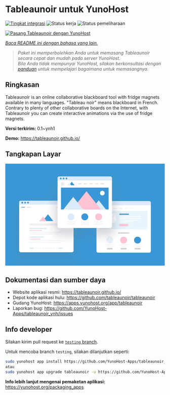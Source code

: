<!--
N.B.: README ini dibuat secara otomatis oleh <https://github.com/YunoHost/apps/tree/master/tools/readme_generator>
Ini TIDAK boleh diedit dengan tangan.
-->

# Tableaunoir untuk YunoHost

[![Tingkat integrasi](https://dash.yunohost.org/integration/tableaunoir.svg)](https://ci-apps.yunohost.org/ci/apps/tableaunoir/) ![Status kerja](https://ci-apps.yunohost.org/ci/badges/tableaunoir.status.svg) ![Status pemeliharaan](https://ci-apps.yunohost.org/ci/badges/tableaunoir.maintain.svg)

[![Pasang Tableaunoir dengan YunoHost](https://install-app.yunohost.org/install-with-yunohost.svg)](https://install-app.yunohost.org/?app=tableaunoir)

*[Baca README ini dengan bahasa yang lain.](./ALL_README.md)*

> *Paket ini memperbolehkan Anda untuk memasang Tableaunoir secara cepat dan mudah pada server YunoHost.*  
> *Bila Anda tidak mempunyai YunoHost, silakan berkonsultasi dengan [panduan](https://yunohost.org/install) untuk mempelajari bagaimana untuk memasangnya.*

## Ringkasan

Tableaunoir is an online collaborative blackboard tool with fridge magnets available in many languages. "Tableau noir" means blackboard in French. Contrary to plenty of other collaborative boards on the Internet, with Tableaunoir you can create interactive animations via the use of fridge magnets.

**Versi terkirim:** 0.1~ynh1

**Demo:** <https://tableaunoir.github.io/>

## Tangkapan Layar

![Tangkapan Layar pada Tableaunoir](./doc/screenshots/example.jpg)

## Dokumentasi dan sumber daya

- Website aplikasi resmi: <https://tableaunoir.github.io/>
- Depot kode aplikasi hulu: <https://github.com/tableaunoir/tableaunoir>
- Gudang YunoHost: <https://apps.yunohost.org/app/tableaunoir>
- Laporkan bug: <https://github.com/YunoHost-Apps/tableaunoir_ynh/issues>

## Info developer

Silakan kirim pull request ke [`testing` branch](https://github.com/YunoHost-Apps/tableaunoir_ynh/tree/testing).

Untuk mencoba branch `testing`, silakan dilanjutkan seperti:

```bash
sudo yunohost app install https://github.com/YunoHost-Apps/tableaunoir_ynh/tree/testing --debug
atau
sudo yunohost app upgrade tableaunoir -u https://github.com/YunoHost-Apps/tableaunoir_ynh/tree/testing --debug
```

**Info lebih lanjut mengenai pemaketan aplikasi:** <https://yunohost.org/packaging_apps>
